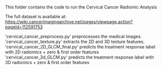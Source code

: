 This folder contains the code to run the Cervical Cancer Radiomic Analysis

The full dataset is available at: https://wiki.cancerimagingarchive.net/pages/viewpage.action?pageId=112591753

'cervical_cancer_preprocess.py' preprocesses the medical images.
'cervical_cancer_texture.py' extracts the 2D and 3D texture features.
'cervical_cancer_2D_GLCM_final.py' predicts the treatment response label with 2D radiomics + zero & first order features
'cervical_cancer_3d_GLCM.py' predicts the treatment response label with 3D radiomics + zero & first order features
